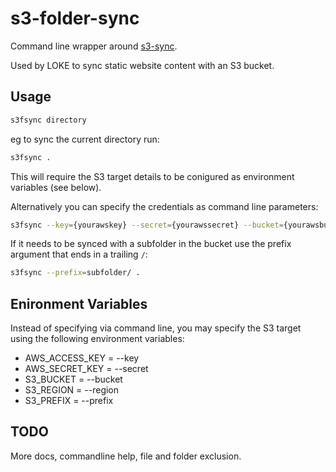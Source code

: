 # s3-folder-sync
Command line wrapper around [s3-sync](https://www.npmjs.com/package/s3-sync).

Used by LOKE to sync static website content with an S3 bucket.

## Usage

```bash
s3fsync directory
```

eg to sync the current directory run:

```bash
s3fsync .
```

This will require the S3 target details to be conigured as environment variables (see below).

Alternatively you can specify the credentials as command line parameters:

```bash
s3fsync --key={yourawskey} --secret={yourawssecret} --bucket={yourawsbucket} --region={yourbucketregion}
```

If it needs to be synced with a subfolder in the bucket use the prefix argument that ends in a trailing `/`:

```bash
s3fsync --prefix=subfolder/ .
```

## Enironment Variables

Instead of specifying via command line, you may specify the S3 target using the following environment variables:

- AWS_ACCESS_KEY = --key
- AWS_SECRET_KEY = --secret
- S3_BUCKET = --bucket
- S3_REGION = --region
- S3_PREFIX = --prefix

## TODO

More docs, commandline help, file and folder exclusion.
